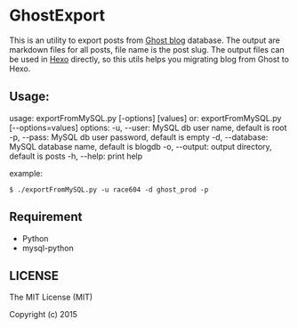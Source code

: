 # GhostExport

This is an utility to export posts from [Ghost blog](https://ghost.org/download/) database.
The output are markdown files for all posts, file name is the post slug.
The output files can be used in [Hexo](https://hexo.io/) directly, so this utils helps you
migrating blog from Ghost to Hexo.

## Usage:

usage: exportFromMySQL.py [-options] [values]
   or: exportFromMySQL.py [--options=values]
  options:
    -u, --user: MySQL db user name, default is root
    -p, --pass: MySQL db user password, default is empty
    -d, --database: MySQL database name, default is blogdb
    -o, --output: output directory, default is posts
    -h, --help: print help

example:

    $ ./exportFromMySQL.py -u race604 -d ghost_prod -p

## Requirement

* Python
* mysql-python

## LICENSE

The MIT License (MIT)

Copyright (c) 2015
